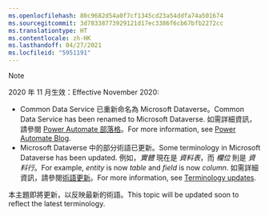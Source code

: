 ```yaml
---
ms.openlocfilehash: 80c9682d54a0f7cf1345cd23a54ddfa74a501674
ms.sourcegitcommit: 3d78338773929121d17ec3386f6cb67bfb2272cc
ms.translationtype: HT
ms.contentlocale: zh-HK
ms.lasthandoff: 04/27/2021
ms.locfileid: "5951191"
---
```

> [!NOTE]
> <span data-ttu-id="48581-101">2020 年 11 月生效：</span><span class="sxs-lookup"><span data-stu-id="48581-101">Effective November 2020:</span></span>
>
> - <span data-ttu-id="48581-102">Common Data Service 已重新命名為 Microsoft Dataverse。</span><span class="sxs-lookup"><span data-stu-id="48581-102">Common Data Service has been renamed to Microsoft Dataverse.</span></span> <span data-ttu-id="48581-103">如需詳細資訊，請參閱 [Power Automate 部落格](https://aka.ms/PAuAppBlog)。</span><span class="sxs-lookup"><span data-stu-id="48581-103">For more information, see [Power Automate Blog](https://aka.ms/PAuAppBlog).</span></span>
> - <span data-ttu-id="48581-104">Microsoft Dataverse 中的部分術語已更新。</span><span class="sxs-lookup"><span data-stu-id="48581-104">Some terminology in Microsoft Dataverse has been updated.</span></span> <span data-ttu-id="48581-105">例如，*實體* 現在是 *資料表*，而 *欄位* 則是 *資料行*。</span><span class="sxs-lookup"><span data-stu-id="48581-105">For example, *entity* is now *table* and *field* is now *column*.</span></span> <span data-ttu-id="48581-106">如需詳細資訊，請參閱[術語更新](/powerapps/maker/data-platform/data-platform-intro)。</span><span class="sxs-lookup"><span data-stu-id="48581-106">For more information, see [Terminology updates](/powerapps/maker/data-platform/data-platform-intro).</span></span>
>
> <span data-ttu-id="48581-107">本主題即將更新，以反映最新的術語。</span><span class="sxs-lookup"><span data-stu-id="48581-107">This topic will be updated soon to reflect the latest terminology.</span></span>